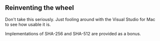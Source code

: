 ## Reinventing the wheel

Don't take this seriously. Just fooling around with the Visual Studio for Mac to see how usable it is.

Implementations of SHA-256 and SHA-512 are provided as a bonus.
